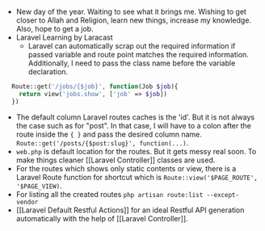 - New day of the year. Waiting to see what it brings me. Wishing to get closer to Allah and Religion, learn new things, increase my knowledge. Also, hope to get a job.
- Laravel Learning by Laracast
	- Laravel can automatically scrap out the required information if passed variable and route point matches the required information. Additionally, I need to pass the class name before the variable declaration.
 
```php
  Route::get('/jobs/{$job}', function(Job $job){
	return view('jobs.show', ['job' => $job])
  })
```

- The default column Laravel routes caches is the 'id'. But it is not always the case such as for "post". In that case, I will have to a colon after the route  inside the `{ }` and pass the desired column name. `Route::get('/posts/{$post:slug}', function(...)`.
- `web.php` is default location for the routes. But it gets messy real soon. To make things cleaner [[Laravel Controller]] classes are used.
- For the routes which shows only static contents or view, there is a Laravel Route function for shortcut which is `Route::view('$PAGE_ROUTE', '$PAGE_VIEW)`.
- For listing all the created routes `php artisan route:list --except-vendor`
- [[Laravel Default Restful Actions]] for an ideal Restful API generation automatically with the help of [[Laravel Controller]].
